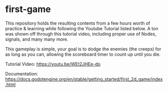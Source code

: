 # first-game

This repository holds the resulting contents from a few hours worth of practice & learning while following the Youtube Tutorial listed below. A ton was shown off through this tutorial video, including proper use of Nodes, signals, and many many more. 

This gameplay is simple, your goal is to dodge the enemies (the creeps) for as long as you can, allowing the scoreboard timer to count up until you die.

Tutorial Video: https://youtu.be/WEt2JHEe-do

Documentation: https://docs.godotengine.org/en/stable/getting_started/first_2d_game/index.html
